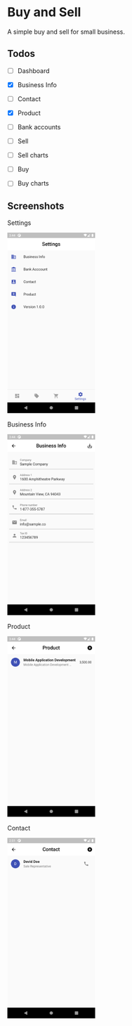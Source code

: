 # Buy and Sell

A simple buy and sell for small business.

## Todos

- [ ] Dashboard
- [X] Business Info 
- [ ] Contact 
- [X] Product 
- [ ] Bank accounts
- [ ] Sell
- [ ] Sell charts
- [ ] Buy
- [ ] Buy charts


## Screenshots

Settings

<img src="https://raw.githubusercontent.com/anoochit/buynsell/master/screenshot/screenshot01.png" width="200">

Business Info

<img src="https://raw.githubusercontent.com/anoochit/buynsell/master/screenshot/screenshot02.png" width="200">

Product

<img src="https://raw.githubusercontent.com/anoochit/buynsell/master/screenshot/screenshot05.png" width="200">



Contact

<img src="https://raw.githubusercontent.com/anoochit/buynsell/master/screenshot/screenshot09.png" width="200">